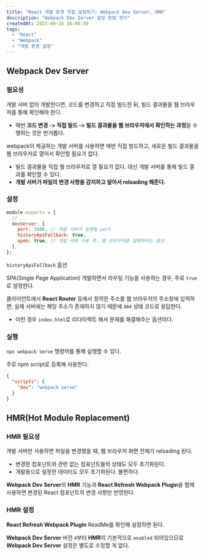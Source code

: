 ```yaml
---
title: "React 개발 환경 직접 설정하기: Webpack Dev Server, HMR"
description: "Webpack Dev Server 설정 방법 정리"
createdAt: 2022-09-26 16:00:00
tags:
  - "React"
  - "Webpack"
  - "개발 환경 설정"
---
```


## Webpack Dev Server

### 필요성

개발 서버 없이 개발한다면, 코드를 변경하고 직접 빌드한 뒤, 빌드 결과물을 웹 브라우저를 통해 확인해야 한다.

- 매번 **코드 변경 -> 직접 빌드 -> 빌드 결과물을 웹 브라우저에서 확인하는 과정**을 수행하는 것은 번거롭다.

webpack이 제공하는 개발 서버를 사용하면 매번 직접 빌드하고, 새로운 빌드 결과물을 웹 브라우저로 열어서 확인할 필요가 없다.

- 빌드 결과물을 직접 웹 브라우저로 열 필요가 없다. 대신 개발 서버를 통해 빌드 결과를 확인할 수 있다.
- **개발 서버가 파일의 변경 사항을 감지하고 알아서 reloading 해준다.**

### 설정

```js title="webpack.config.js"
module.exports = {
  // ...
  devServer: {
    port: 3000, // 개발 서버가 실행될 port.
    historyApiFallback: true,
    open: true, // 개발 서버 구동 후, 웹 브라우저를 실행하라는 옵션.
  },
};
```

`historyApiFallback` 옵션

SPA(Single Page Application) 개발하면서 라우팅 기능을 사용하는 경우, 주로 `true`로 설정한다.

클라이언트에서 **React Router** 등에서 정의한 주소를 웹 브라우저의 주소창에 입력하면, 실제 서버에는 해당 주소가 존재하지 않기 때문에 `404` 상태 코드로 응답한다.

- 이런 경우 `index.html`로 리다이렉트 해서 문제를 해결해주는 옵션이다.

### 실행

`npx webpack serve` 명령어를 통해 실행할 수 있다.

주로 npm script로 등록해 사용한다.

```json title="package.json"
{
  "scripts": {
    "dev": "webpack serve"
  }
}
```

## HMR(Hot Module Replacement)

### HMR 필요성

개발 서버만 사용하면 파일을 변경했을 때, 웹 브라우저 화면 전체가 reloading 된다.

- 변경한 컴포넌트와 관련 없는 컴포넌트들의 상태도 모두 초기화된다.
- 개발용으로 설정한 데이터도 모두 초기화된다. 불편하다.

**Webpack Dev Server**의 **HMR** 기능과 **React Refresh Webpack Plugin**을 함께 사용하면 변경된 React 컴포넌트의 변경 사항만 반영한다.

### HMR 설정

**React Refresh Webpack Plugin** ReadMe를 확인해 설정하면 된다.

**Webpack Dev Server** 버전 `4`부터 **HMR**이 기본적으로 `enabled` 되어있으므로 **Webpack Dev Server** 설정은 별도로 수정할 게 없다.
